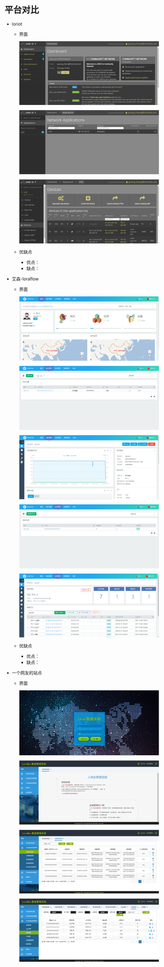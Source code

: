 # 平台对比

- loriot

  - 界面

    ![1-1](_images/1-1.png)

    ![1-2](_images/1-2.png)

    ![1-3](_images/1-3.png)

  - 优缺点

    - 优点：
    - 缺点：





- 艾森-loraflow

  - 界面

    ![2-1](_images/2-1.png)

    ![2-2](_images/2-2.png)

    ![2-3](_images/2-3.png)

    ![2-4](_images/2-4.png)

    ![2-5](_images/2-5.png)

  - 优缺点

    - 优点：
    - 缺点：





- 一个网友的站点

  - 界面

    ![3-1](_images/3-1.png)

    ![3-2](_images/3-2.png)

    ![3-3](_images/3-3.png)

    ![3-4](_images/3-4.png)

  ​














